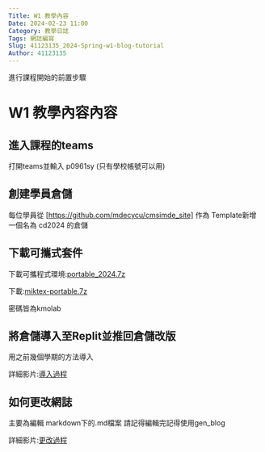 ```yaml
---
Title: W1 教學內容
Date: 2024-02-23 11:00
Category: 教學日誌
Tags: 網誌編寫
Slug: 41123135_2024-Spring-w1-blog-tutorial
Author: 41123135
---
```


進行課程開始的前置步驟

<!-- PELICAN_END_SUMMARY -->

# W1 教學內容內容

## 進入課程的teams
打開teams並輸入 p0961sy (只有學校帳號可以用)

## 創建學員倉儲
每位學員從 [https://github.com/mdecycu/cmsimde_site] 作為 Template新增一個名為 cd2024 的倉儲

[https://github.com/mdecycu/cmsimde_site]:https://github.com/mdecycu/cmsimde_site

## 下載可攜式套件
下載可攜程式環境:[portable_2024.7z]

下載:[miktex-portable.7z]

密碼皆為kmolab

[portable_2024.7z]:http://229.cycu.org/portable_2024.7z
[miktex-portable.7z]:http://229.cycu.org/miktex-portable.7z


## 將倉儲導入至Replit並推回倉儲改版

用之前幾個學期的方法導入

詳細影片:[導入過程]

[導入過程]:https://nfuedu.sharepoint.com/:v:/s/CD2024/EX9MKoo-wWFKvIUFUhREYr8B1aQpaRZc5PqEve44ZXaY_g?e=Z8ey7g

## 如何更改網誌
主要為編輯 markdown下的.md檔案
請記得編輯完記得使用gen_blog

詳細影片:[更改過程]

[更改過程]:https://nfuedu-my.sharepoint.com/:v:/g/personal/yen_nfu_edu_tw/EZMAhRju-rdNrUxk9plOglIBMK2WcO3iL1iK11xipW48Mw?nav=eyJyZWZlcnJhbEluZm8iOnsicmVmZXJyYWxBcHAiOiJPbmVEcml2ZUZvckJ1c2luZXNzIiwicmVmZXJyYWxBcHBQbGF0Zm9ybSI6IldlYiIsInJlZmVycmFsTW9kZSI6InZpZXciLCJyZWZlcnJhbFZpZXciOiJNeUZpbGVzTGlua0NvcHkifX0&e=jogiPc

